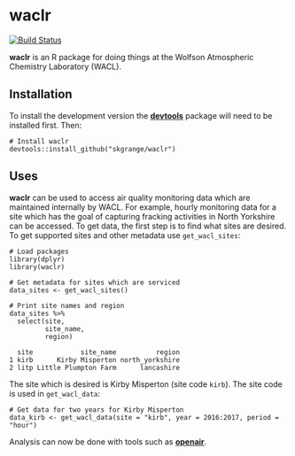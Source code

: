 # **waclr**

[![Build Status](https://travis-ci.org/skgrange/waclr.svg?branch=master)](https://travis-ci.org/skgrange/waclr)

**waclr** is an R package for doing things at the Wolfson Atmospheric Chemistry Laboratory (WACL). 

## Installation

To install the development version the [**devtools**](https://github.com/hadley/devtools) package will need to be installed first. Then:

```
# Install waclr
devtools::install_github("skgrange/waclr")
```

## Uses

**waclr** can be used to access air quality monitoring data which are maintained internally by WACL. For example, hourly monitoring data for a site which has the goal of capturing fracking activities in North Yorkshire can be accessed. To get data, the first step is to find what sites are desired. To get supported sites and other metadata use `get_wacl_sites`: 

```
# Load packages
library(dplyr)
library(waclr)

# Get metadata for sites which are serviced
data_sites <- get_wacl_sites()

# Print site names and region
data_sites %>% 
  select(site, 
         site_name,
         region)

  site            site_name          region
1 kirb      Kirby Misperton north_yorkshire
2 litp Little Plumpton Farm      lancashire
```

The site which is desired is Kirby Misperton (site code `kirb`). The site code is used in `get_wacl_data`:

```
# Get data for two years for Kirby Misperton
data_kirb <- get_wacl_data(site = "kirb", year = 2016:2017, period = "hour")
```

Analysis can now be done with tools such as [**openair**](https://github.com/davidcarslaw/openair). 

